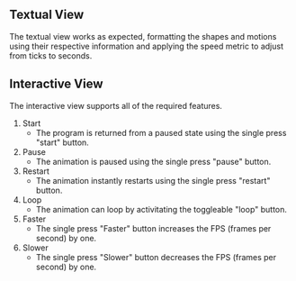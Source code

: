 ## Textual View
The textual view works as expected, formatting the shapes and motions using their respective information and applying the speed metric to adjust from ticks to seconds.

## Interactive View

The interactive view supports all of the required features.
1. Start
    * The program is returned from a paused state using the single press "start" button.
2. Pause
    * The animation is paused using the single press "pause" button.
3. Restart
    * The animation instantly restarts using the single press "restart" button.
4. Loop
    * The animation can loop by activitating the toggleable "loop" button.
5. Faster
    * The single press "Faster" button increases the FPS (frames per second) by one.
6. Slower
    * The single press "Slower" button decreases the FPS (frames per second) by one.
